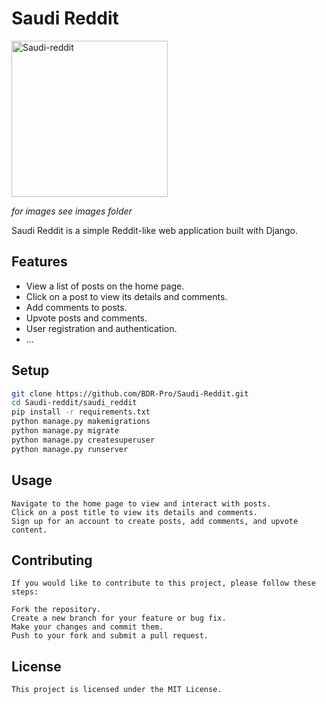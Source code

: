# Saudi Reddit

<img src="https://github.com/BDR-Pro/Saudi-reddit/assets/91114465/62bebe35-b98d-4363-9a95-5be323188243" alt="Saudi-reddit" width="250"/>


*for images see images folder*


Saudi Reddit is a simple Reddit-like web application built with Django.

## Features

- View a list of posts on the home page.
- Click on a post to view its details and comments.
- Add comments to posts.
- Upvote posts and comments.
- User registration and authentication.
- ...

## Setup

   ```bash
   git clone https://github.com/BDR-Pro/Saudi-Reddit.git
   cd Saudi-reddit/saudi_reddit
   pip install -r requirements.txt
   python manage.py makemigrations
   python manage.py migrate
   python manage.py createsuperuser
   python manage.py runserver
   ```


## Usage
    Navigate to the home page to view and interact with posts.
    Click on a post title to view its details and comments.
    Sign up for an account to create posts, add comments, and upvote content.
## Contributing
    If you would like to contribute to this project, please follow these steps:
    
    Fork the repository.
    Create a new branch for your feature or bug fix.
    Make your changes and commit them.
    Push to your fork and submit a pull request.
## License
    This project is licensed under the MIT License.
